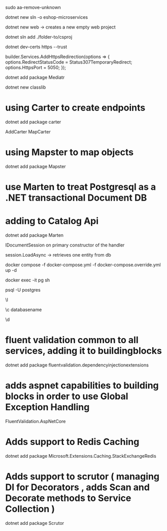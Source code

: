 sudo aa-remove-unknown

dotnet new sln -o eshop-microservices

dotnet new web -> creates a new empty web project

dotnet sln add ./folder-to/csproj

dotnet dev-certs https --trust

builder.Services.AddHttpsRedirection(options =>
{
options.RedirectStatusCode = Status307TemporaryRedirect;
options.HttpsPort = 5050;
});

dotnet add package Mediatr

dotnet new classlib

# using Carter to create endpoints

dotnet add package carter

AddCarter
MapCarter

# using Mapster to map objects

dotnet add package Mapster

# use Marten to treat Postgresql as a .NET transactional Document DB

# adding to Catalog Api

dotnet add package Marten

IDocumentSession on primary constructor of the handler

session.LoadAsync -> retrieves one entity from db

docker compose -f docker-compose.yml -f docker-compose.override.yml up -d

docker exec -it pg sh

psql -U postgres

\l

\c databasename

\d

# fluent validation common to all services, adding it to buildingblocks

dotnet add package fluentvalidation.dependencyinjectionextensions

# adds aspnet capabilities to building blocks in order to use Global Exception Handling

FluentValidation.AspNetCore


# Adds support to Redis Caching
dotnet add package Microsoft.Extensions.Caching.StackExchangeRedis

# Adds support to scrutor ( managing DI for Decorators , adds Scan and Decorate methods to Service Collection ) 
dotnet add package Scrutor


